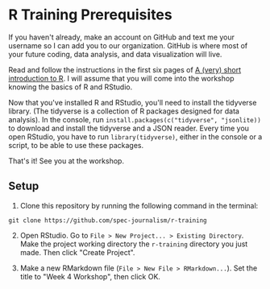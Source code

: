 # R Training Prerequisites

If you haven't already, make an account on GitHub and text me your username so I can add you to our organization. GitHub is where most of your future coding, data analysis, and data visualization will live.

Read and follow the instructions in the first six pages of [A (very) short introduction to R](https://cran.r-project.org/doc/contrib/Torfs+Brauer-Short-R-Intro.pdf). I will assume that you will come into the workshop knowing the basics of R and RStudio.

Now that you've installed R and RStudio, you'll need to install the tidyverse library. (The tidyverse is a collection of R packages designed for data analysis). In the console, run `install.packages(c("tidyverse", "jsonlite))` to download and install the tidyverse and a JSON reader. Every time you open RStudio, you have to run `library(tidyverse)`, either in the console or a script, to be able to use these packages.

That's it! See you at the workshop.

## Setup

1. Clone this repository by running the following command in the terminal:
```
git clone https://github.com/spec-journalism/r-training
```

2. Open RStudio. Go to `File > New Project... > Existing Directory`. Make the project working directory the `r-training` directory you just made. Then click "Create Project".

3. Make a new RMarkdown file (`File > New File > RMarkdown...`). Set the title to "Week 4 Workshop", then click OK.
